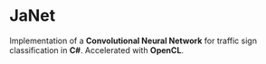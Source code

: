 # JaNet
Implementation of a **Convolutional Neural Network** for traffic sign classification in **C#**.
Accelerated with **OpenCL**.
